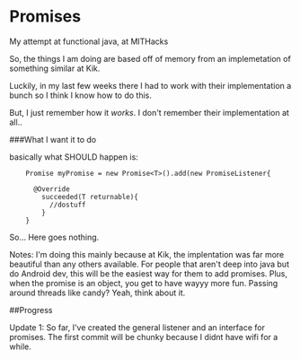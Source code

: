 Promises
========

My attempt at functional java, at MITHacks



So, the things I am doing are based off of memory from an implemetation of something similar at Kik.

Luckily, in my last few weeks there I had to work with their implementation a bunch so I think I know how to do this.

But, I just remember how it _works_. I don't remember their implementation at all..

###What I want it to do

basically what SHOULD happen is:

        Promise myPromise = new Promise<T>().add(new PromiseListener{

          @Override
            succeeded(T returnable){
              //dostuff
            }
        }


        


So... Here goes nothing.


Notes: I'm doing this mainly because at Kik, the implentation was far more beautiful than any others available. For people that aren't deep into java but do Android dev, this will be the easiest way for them to add promises. Plus, when the promise is an object, you get to have wayyy more fun. Passing around threads like candy? Yeah, think about it.

##Progress

Update 1: So far, I've created the general listener and an interface for promises. The first commit will be chunky because I didnt have wifi for a while.
